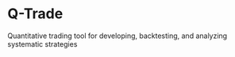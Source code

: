 # Q-Trade
Quantitative trading tool for developing, backtesting, and analyzing systematic strategies
